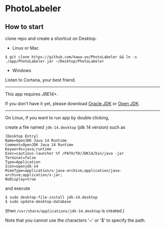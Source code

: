 # PhotoLabeler

## How to start

clone repo and create a shortcut on Desktop.
- Linux or Mac

```
$ git clone https://github.com/kawa-yo/PhotoLabeler && ln -s ./app/PhotoLabeler.jar ~/Desktop/PhotoLabeler
```

- Windows

Listen to Cortana, your best friend.

---

This app requires JRE14+.

If you don't have it yet, please download 
[Oracle JDK](https://www.oracle.com/java/technologies/javase)
or
[Open JDK](https://jdk.java.net/).

---

On Linux, if you want to run app by double clicking,

create a file named `jdk-14.desktop` (jdk 14 version) such as
```
[Desktop Entry]
Name=OpenJDK Java 14 Runtime
Comment=OpenJDK Java 14 Runtime
Keywords=java;runtime
Exec=cautious-launcher %f /PATH/TO/JDK14/bin/java -jar
Terminal=false
Type=Application
Icon=openjdk-14
MimeType=application/x-java-archive;application/java-archive;application/x-jar;
NoDisplay=true
```
and execute
```
$ sudo desktop-file-install jdk-14.desktop
$ sudo update-desktop-database
```
(then `/usr/share/applications/jdk-14.desktop` is created.)

Note that you cannot use the characters '~' or '$' to specify the path.
